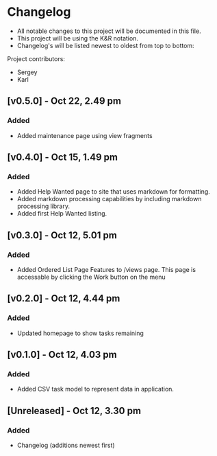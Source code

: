 # Changelog
- All notable changes to this project will be documented in this file.
- This project will be using the K&R notation.
- Changelog's will be listed newest to oldest from top to bottom:

Project contributors:
- Sergey
- Karl


## [v0.5.0] - Oct 22, 2.49 pm
### Added
- Added maintenance page using view fragments

## [v0.4.0] - Oct 15, 1.49 pm
### Added
- Added Help Wanted page to site that uses markdown for formatting.
- Added markdown processing capabilities by including markdown processing library.
- Added first Help Wanted listing.

## [v0.3.0] - Oct 12, 5.01 pm
### Added
- Added Ordered List Page Features to /views page. This page is accessable by clicking the Work button
on the menu

## [v0.2.0] - Oct 12, 4.44 pm
### Added
- Updated homepage to show tasks remaining

## [v0.1.0] - Oct 12, 4.03 pm
### Added
- Added CSV task model to represent data in application.

## [Unreleased] - Oct 12, 3.30 pm
### Added
- Changelog (additions newest first)
